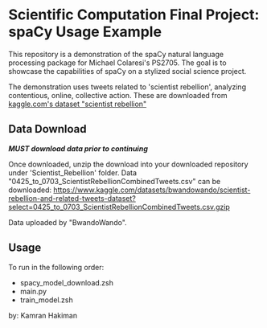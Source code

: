 # Scientific Computation Final Project: spaCy Usage Example

This repository is a demonstration of the spaCy natural language processing package for Michael Colaresi's PS2705. The goal is to showcase the capabilities of spaCy on a stylized social science project.

The demonstration uses tweets related to 'scientist rebellion', analyzing contentious, online, collective action. These are downloaded from [kaggle.com's dataset "scientist rebellion"](https://www.kaggle.com/datasets/bwandowando/scientist-rebellion-and-related-tweets-dataset)

## Data Download

***MUST download data prior to continuing***

Once downloaded, unzip the download into your downloaded repository under 'Scientist_Rebellion' folder.
Data "0425_to_0703_ScientistRebellionCombinedTweets.csv" can be downloaded: <https://www.kaggle.com/datasets/bwandowando/scientist-rebellion-and-related-tweets-dataset?select=0425_to_0703_ScientistRebellionCombinedTweets.csv.gzip>

Data uploaded by "BwandoWando".

## Usage

To run in the following order:

- spacy_model_download.zsh
- main.py
- train_model.zsh

by: Kamran Hakiman
